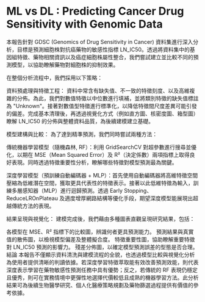 # ML vs DL : Predicting Cancer Drug Sensitivity with Genomic Data

本報告針對 GDSC (Genomics of Drug Sensitivity in Cancer) 資料集進行深入分析，目標是預測細胞株對抗癌藥物的敏感性指標 LN_IC50。透過將資料集中的基因組特徵、藥物相關資訊以及癌症細胞株屬性整合，我們嘗試建立並比較不同的預測模型，以協助瞭解藥物對細胞株的抑制效果。

在整個分析流程中，我們採用以下策略：

資料預處理與特徵工程：
資料中常含有缺失值、不一致的特徵刻度、以及高維複雜的分佈。為此，我們對數值特徵以中位數進行填補，並將類別特徵的缺失值標註為 "Unknown"。接著對數值型特徵進行標準化，以降低特徵間尺度差異可能引發的偏差。完成基本清理後，再透過視覺化方式（例如直方圖、核密度圖、箱型圖）瞭解 LN_IC50 的分佈與整體資料品質，為後續建模建立基礎。

模型建構與比較：
為了達到精準預測，我們同時嘗試兩種方法：

傳統機器學習模型（隨機森林, RF）：利用 GridSearchCV 對超參數進行搜尋並優化，以期在 MSE（Mean Squared Error）及 R²（決定係數）兩項指標上取得良好表現。同時透過特徵重要性分析，瞭解哪些特徵對模型預測最為關鍵。

深度學習模型（預訓練自動編碼器 + MLP）：首先使用自動編碼器將高維特徵空間壓縮為低維潛在空間，獲取更具代表性的特徵表示。接著以此低維特徵為輸入，訓練多層感知器（MLP）進行迴歸預測。透過 Early Stopping、ReduceLROnPlateau 及適度增厚網路結構等優化手段，期望深度模型能展現出超越傳統方法的表現。

結果呈現與視覺化：
建模完成後，我們藉由多種圖表直觀呈現研究結果，包括：

各模型在 MSE、R² 指標下的比較圖，辨識何者更具預測能力。
預測結果與真實值的散佈圖，以檢視模型偏差及整體擬合度。
特徵重要性圖，協助瞭解重要特徵對 LN_IC50 預測的影響力。
殘差分佈圖，以確定模型預測誤差的型態是否合理。
結論
本報告不僅顯示資料清洗與建模流程的全貌，也透過模型比較與視覺化分析為使用者提供清晰的判讀依據。若深度學習特徵萃取能有效改善預測效能，則代表深度表示學習在藥物敏感性預測任務中具有優勢；反之，若傳統的 RF 表現仍穩定且優秀，則可在實務情境中更彈性地選擇代價較低且成熟的機器學習方法。此分析結果可為後續生物醫學研究、個人化醫療策略規劃及藥物篩選過程提供有價值的參考依據。
